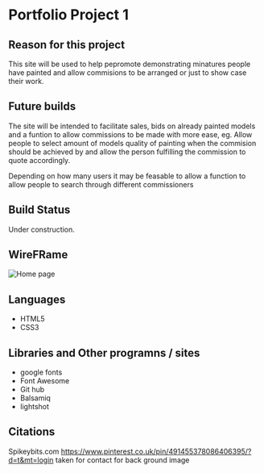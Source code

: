 # Portfolio Project 1 

## Reason for this project 

This site will be used to help pepromote demonstrating minatures people have painted and allow commisions to be arranged or just to show case their work.

## Future builds 

The site will be intended to facilitate sales, bids on already painted models and a funtion to allow commissions to be made with more ease, eg. Allow people to select amount of models quality of painting when the commision should be achieved by and allow the person fulfilling the commission to quote accordingly.

Depending on how many users it may be feasable to allow a function to allow people to search through different commissioners

## Build Status 

Under construction.

## WireFRame 


![Home page](/workspace/portfolio-project-1/assets/css/wireframe-first-project1.png)


## Languages

* HTML5
* CSS3

## Libraries and Other programns / sites

* google fonts
* Font Awesome
* Git hub
* Balsamiq
* lightshot

## Citations

Spikeybits.com
https://www.pinterest.co.uk/pin/491455378086406395/?d=t&mt=login taken for contact for back ground image


